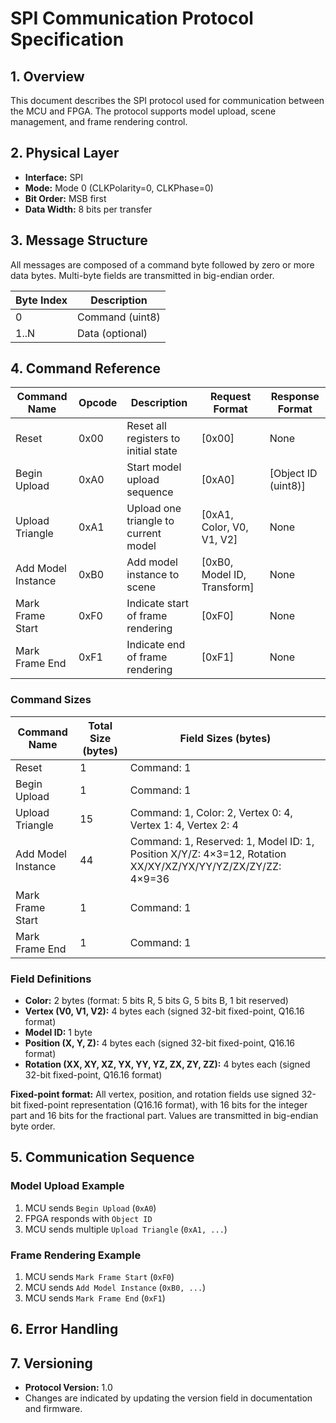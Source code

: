 # SPI Communication Protocol Specification

## 1. Overview

This document describes the SPI protocol used for communication between the MCU and FPGA. The protocol supports model upload, scene management, and frame rendering control.

## 2. Physical Layer

- **Interface:** SPI
- **Mode:** Mode 0 (CLKPolarity=0, CLKPhase=0)
- **Bit Order:** MSB first
- **Data Width:** 8 bits per transfer

## 3. Message Structure

All messages are composed of a command byte followed by zero or more data bytes. Multi-byte fields are transmitted in big-endian order.

| Byte Index | Description         |
|------------|--------------------|
| 0          | Command (uint8)    |
| 1..N       | Data (optional)    |

## 4. Command Reference

| Command Name      | Opcode | Description                                 | Request Format                  | Response Format                |
|-------------------|--------|---------------------------------------------|---------------------------------|--------------------------------|
| Reset             | 0x00   | Reset all registers to initial state        | [0x00]                         | None                           |
| Begin Upload      | 0xA0   | Start model upload sequence                 | [0xA0]                         | [Object ID (uint8)]            |
| Upload Triangle   | 0xA1   | Upload one triangle to current model        | [0xA1, Color, V0, V1, V2]      | None                           |
| Add Model Instance| 0xB0   | Add model instance to scene                 | [0xB0, Model ID, Transform]     | None                           |
| Mark Frame Start  | 0xF0   | Indicate start of frame rendering           | [0xF0]                         | None                           |
| Mark Frame End    | 0xF1   | Indicate end of frame rendering             | [0xF1]                         | None                           |

### Command Sizes

| Command Name        | Total Size (bytes) | Field Sizes (bytes) |
|---------------------|-------------------|---------------------|
| Reset               | 1                 | Command: 1          |
| Begin Upload        | 1                 | Command: 1          |
| Upload Triangle     | 15                | Command: 1, Color: 2, Vertex 0: 4, Vertex 1: 4, Vertex 2: 4 |
| Add Model Instance  | 44                | Command: 1, Reserved: 1, Model ID: 1, Position X/Y/Z: 4×3=12, Rotation XX/XY/XZ/YX/YY/YZ/ZX/ZY/ZZ: 4×9=36 |
| Mark Frame Start    | 1                 | Command: 1          |
| Mark Frame End      | 1                 | Command: 1          |

### Field Definitions


- **Color:** 2 bytes (format: 5 bits R, 5 bits G, 5 bits B, 1 bit reserved)
- **Vertex (V0, V1, V2):** 4 bytes each (signed 32-bit fixed-point, Q16.16 format)
- **Model ID:** 1 byte
- **Position (X, Y, Z):** 4 bytes each (signed 32-bit fixed-point, Q16.16 format)
- **Rotation (XX, XY, XZ, YX, YY, YZ, ZX, ZY, ZZ):** 4 bytes each (signed 32-bit fixed-point, Q16.16 format)

**Fixed-point format:**
All vertex, position, and rotation fields use signed 32-bit fixed-point representation (Q16.16 format), with 16 bits for the integer part and 16 bits for the fractional part. Values are transmitted in big-endian byte order.

## 5. Communication Sequence

### Model Upload Example

1. MCU sends `Begin Upload` (`0xA0`)
2. FPGA responds with `Object ID`
3. MCU sends multiple `Upload Triangle` (`0xA1, ...`)

### Frame Rendering Example

1. MCU sends `Mark Frame Start` (`0xF0`)
2. MCU sends `Add Model Instance` (`0xB0, ...`)
3. MCU sends `Mark Frame End` (`0xF1`)

## 6. Error Handling

## 7. Versioning

- **Protocol Version:** 1.0
- Changes are indicated by updating the version field in documentation and firmware.
